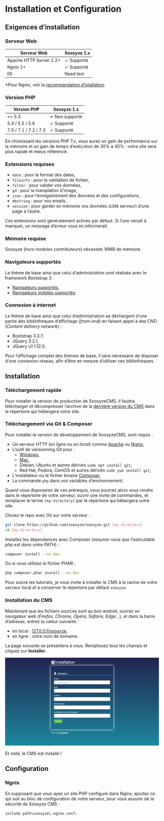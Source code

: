 # Installation et Configuration

## Exigences d’installation

### Serveur Web

| Serveur Web                | Soosyze 1.x    |
|----------------------------|----------------|
| Apache HTTP Server 2.2+    | ✓ Supporté    |
| Ngnix 1+                   | ✓ Supporté    |
| IIS                        | Need test      |

*Pour Ngnix, voir la [recommandation d’intallation](#ngnix).

### Version PHP

| Version PHP                | Soosyze 1.x     |
|----------------------------|-----------------|
| <= 5.3                     | ✗ Non supporté |
| 5.4 / 5.5 / 5.6            | ✓ Supporté     |
| 7.0 / 7.1 / 7.2 / 7.3      | ✓ Supporté     |

En choisissant les versions PHP 7.x, vous aurez un gain de performance sur la mémoire et un gain de temps d’exécution de 30% à 45% : votre site sera plus rapide et mieux référencé.

### Extensions requises

* `date` : pour le format des dates,
* `fileinfo` : pour la validation de fichier,
* `filter` : pour valider vos données,
* `gd` : pour la maniplation d’image,
* `json` : pour l’enregistrement des données et des configurations,
* `mbstring` : pour vos emails,
* `session` : pour garder en mémoire vos données (côté serveur) d’une page à l’autre.

Ces extensions sont généralement actives par défaut. Si l’une venait à manquer, un message d’erreur vous en informerait.

### Mémoire requise

Soosyze (*hors modules contributeurs*) nécessite 16MB de mémoire.

### Navigateurs supportés

Le thème de base ainsi que celui d’administration sont réalisés avec le framework Bootstrap 3 :

* [Navigateurs supportés](https://getbootstrap.com/docs/3.3/getting-started/#desktop-browsers),
* [Navigateurs mobiles supportés](https://getbootstrap.com/docs/3.3/getting-started/#mobile-devices).

### Connexion à internet

Le thème de base ainsi que celui d’administration se déchargent d’une partie des bibliothèques d’affichage (*front-end*) en faisant appel à des CND (*Content delivery network*) :

* Bootstrap 3.3.7,
* JQuery 3.2.1,
* JQuery UI 1.12.0.

Pour l’affichage complet des thèmes de base, il sera nécessaire de disposer d’une connexion réseau, afin d’être en mesure d’utiliser ces bibliothèques.

## Installation

### Téléchargement rapide

Pour installer la version de production de SoosyzeCMS, il faudra télécharger et décompresser l’archive de la [dernière version du CMS](https://github.com/soosyze/soosyze/releases/download/1.0.0-alpha4.1/soosyze.zip) dans le répertoire qui hébergera votre site.

### Téléchargement via Git & Composer

Pour installer la version de développement de SoosyzeCMS, sont requis :

* Un serveur HTTP (*en ligne ou en local*) comme [Apache](http://httpd.apache.org/download.cgi) ou [Ngnix](https://nginx.org/en/download.html),
* L’outil de versionning Git pour :
  * [Windows](https://gitforwindows.org/),
  * [Mac](http://sourceforge.net/projects/git-osx-installer/),
  * Debian, Ubuntu et autres dérivés `sudo apt install git`,
  * Red Hat, Fedora, CentOS et autres dérivés `sudo yum install git`,
* L’installateur ou le fichier binaire [Composer](https://getcomposer.org/download/),
* La commande `php` dans vos variables d’environnement.

Quand vous disposerez de ces prérequis, vous pourrez alors vous rendre dans le répertoire de votre serveur, ouvrir une invite de commandes, et remplacer le terme `[my-directory]` par le répertoire qui hébergera votre site.

Clonez le repo avec Git sur votre serveur :

```sh
git clone https://github.com/soosyze/soosyze.git [my-directory]
cd [my-directory]
```

Installez les dépendances avec Composer (*assurez-vous que l’exécutable php est dans votre PATH*) :

```sh
composer install --no-dev
```

Ou si vous utilisez le fichier PHAR :

```sh
php composer.phar install --no-dev
```

Pour suivre les tutoriels, je vous invite à installer le CMS à la racine de votre serveur local et à conserver le répertoire par défaut `soosyze`.

### Installation du CMS

Maintenant que les fichiers sources sont au bon endroit, ouvrez un navigateur web (*Firefox, Chrome, Opéra, Safarie, Edge…*), et dans la barre d’adresse, entrez la valeur suivante :

*   en local : [127.0.0.1/soosyze](http://127.0.0.1/soosyze),
*   en ligne : votre nom de domaine.

La page suivante se présentera à vous. Remplissez tous les champs et cliquez sur **Installer**.

![Screenshot de la page d’instalaltion de SoosyzeCMS](/assets/user/install-desktop.png)

Et voilà, le CMS est installé !

## Configuration

### Ngnix

En supposant que vous ayez un site PHP configuré dans Nginx, ajoutez ce qui suit au bloc de configuration de votre serveur, pour vous assurer de la sécurité de Soosyze CMS :

```
include path\soosyze\.nginx.conf;
```